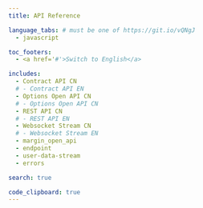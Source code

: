 ```yaml
---
title: API Reference

language_tabs: # must be one of https://git.io/vQNgJ
  - javascript

toc_footers:
  - <a href='#'>Switch to English</a>

includes:
  - Contract API CN
  # - Contract API EN
  - Options Open API CN
  # - Options Open API CN
  - REST API CN
  # - REST API EN
  - Websocket Stream CN
  # - Websocket Stream EN
  - margin_open_api
  - endpoint
  - user-data-stream
  - errors

search: true

code_clipboard: true
---
```

